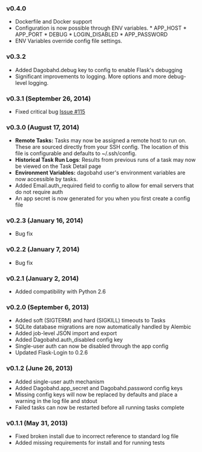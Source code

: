 ### v0.4.0
   * Dockerfile and Docker support
   * Configuration is now possible through ENV variables.
    * APP_HOST
    * APP_PORT
    * DEBUG
    * LOGIN_DISABLED
    * APP_PASSWORD
   * ENV Variables override config file settings.
   
### v0.3.2

  * Added Dagobahd.debug key to config to enable Flask's debugging
  * Significant improvements to logging. More options and more debug-level logging.

### v0.3.1 (September 26, 2014)

  * Fixed critical bug [Issue #115](https://github.com/thieman/dagobah/issues/115)

### v0.3.0 (August 17, 2014)

  * **Remote Tasks:** Tasks may now be assigned a remote host to run on. These are sourced directly from your SSH config. The location of this file is configurable and defaults to ~/.ssh/config.
  * **Historical Task Run Logs**: Results from previous runs of a task may now be viewed on the Task Detail page
  * **Environment Variables:** dagobahd user's environment variables are now accessible by tasks.
  * Added Email.auth_required field to config to allow for email servers that do not require auth
  * An app secret is now generated for you when you first create a config file

### v0.2.3 (January 16, 2014)

  * Bug fix

### v0.2.2 (January 7, 2014)

  * Bug fix

### v0.2.1 (January 2, 2014)

  * Added compatibility with Python 2.6

### v0.2.0 (September 6, 2013)

  * Added soft (SIGTERM) and hard (SIGKILL) timeouts to Tasks
  * SQLite database migrations are now automatically handled by Alembic
  * Added job-level JSON import and export
  * Added Dagobahd.auth_disabled config key
  * Single-user auth can now be disabled through the app config
  * Updated Flask-Login to 0.2.6

### v0.1.2 (June 26, 2013)

 * Added single-user auth mechanism
 * Added Dagobahd.app_secret and Dagobahd.password config keys
 * Missing config keys will now be replaced by defaults and place a warning in the log file and stdout
 * Failed tasks can now be restarted before all running tasks complete

### v0.1.1 (May 31, 2013)

 * Fixed broken install due to incorrect reference to standard log file
 * Added missing requirements for install and for running tests
